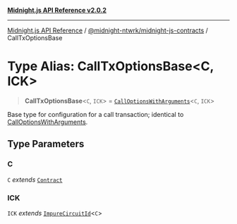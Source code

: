 [**Midnight.js API Reference v2.0.2**](../../../README.md)

***

[Midnight.js API Reference](../../../packages.md) / [@midnight-ntwrk/midnight-js-contracts](../README.md) / CallTxOptionsBase

# Type Alias: CallTxOptionsBase\<C, ICK\>

> **CallTxOptionsBase**\<`C`, `ICK`\> = [`CallOptionsWithArguments`](CallOptionsWithArguments.md)\<`C`, `ICK`\>

Base type for configuration for a call transaction; identical to [CallOptionsWithArguments](CallOptionsWithArguments.md).

## Type Parameters

### C

`C` *extends* [`Contract`](../../midnight-js-types/interfaces/Contract.md)

### ICK

`ICK` *extends* [`ImpureCircuitId`](../../midnight-js-types/type-aliases/ImpureCircuitId.md)\<`C`\>

